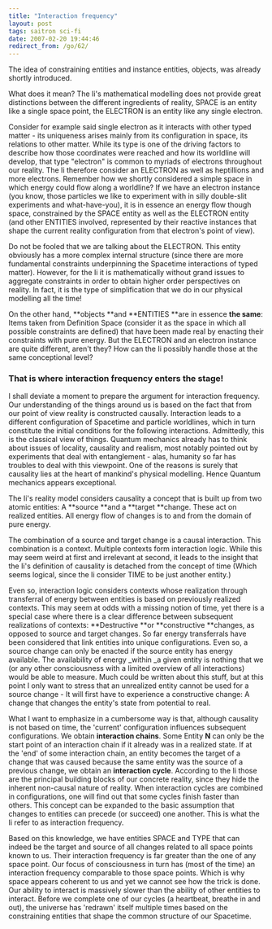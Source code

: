 ```yaml
---
title: "Interaction frequency"
layout: post
tags: saitron sci-fi
date: 2007-02-20 19:44:46
redirect_from: /go/62/
---
```


The idea of constraining entities and instance entities, objects, was already shortly introduced.

What does it mean? The Ii's mathematical modelling does not provide great distinctions between the different ingredients of reality, SPACE is an entity like a single space point, the ELECTRON is an entity like any single electron.

Consider for example said single electron as it interacts with other typed matter - its uniqueness arises mainly from its configuration in space, its relations to other matter. While its type is one of the driving factors to describe how those coordinates were reached and how its worldline will develop, that type &quot;electron&quot; is common to myriads of electrons throughout our reality. The Ii therefore consider an ELECTRON as well as heptillions and more electrons. Remember how we shortly considered a simple space in which energy could flow along a worldline? If we have an electron instance (you know, those particles we like to experiment with in silly double-slit experiments and what-have-you), it is in essence an energy flow though space, constrained by the SPACE entity as well as the ELECTRON entity (and other ENTITIES involved, represented by their reactive instances that shape the current reality configuration from that electron's point of view).

Do not be fooled that we are talking about the ELECTRON. This entity obviously has a more complex internal structure (since there are more fundamental constraints underpinning the Spacetime interactions of typed matter). However, for the Ii it is mathematically without grand issues to aggregate constraints in order to obtain higher order perspectives on reality. In fact, it is the type of simplification that we do in our physical modelling all the time!

On the other hand, **objects **and **ENTITIES **are in essence **the same**: Items taken from Definition Space (consider it as the space in which all possible constraints are defined) that have been made real by enacting their constraints with pure energy.
But the ELECTRON and an electron instance are quite different, aren't they? How can the Ii possibly handle those at the same conceptional level?

### That is where interaction frequency enters the stage!

I shall deviate a moment to prepare the argument for interaction frequency. Our understanding of the things around us is based on the fact that from our point of view reality is constructed causally. Interaction leads to a different configuration of Spacetime and particle worldlines, which in turn constitute the initial conditions for the following interactions. Admittedly, this is the classical view of things. Quantum mechanics already has to think about issues of locality, causality and realism, most notably pointed out by experiments that deal with entanglement - alas, humanity so far has troubles to deal with this viewpoint. One of the reasons is surely that causality lies at the heart of mankind's physical modelling. Hence Quantum mechanics appears exceptional.

The Ii's reality model considers causality a concept that is built up from two atomic entities: A **source **and a **target **change. These act on realized entities. All energy flow of changes is to and from the domain of pure energy.

The combination of a source and target change is a causal interaction. This combination is a context. Multiple contexts form interaction logic. While this may seem weird at first and irrelevant at second, it leads to the insight that the Ii's definition of causality is detached from the concept of time (Which seems logical, since the Ii consider TIME to be just another entity.)

Even so, interaction logic considers contexts whose realization through transferral of energy between entities is based on previously realized contexts. This may seem at odds with a missing notion of time, yet there is a special case where there is a clear difference between subsequent realizations of contexts: **Destructive **or **constructive **changes, as opposed to source and target changes. So far energy transferrals have been considered that link entities into unique configurations. Even so, a source change can only be enacted if the source entity has energy available. The availability of energy _within _a given entity is nothing that we (or any other consciousness with a limited overview of all interactions) would be able to measure. Much could be written about this stuff, but at this point I only want to stress that an unrealized entity cannot be used for a source change - It will first have to experience a constructive change: A change that changes the entity's state from potential to real.

What I want to emphasize in a cumbersome way is that, although causality is not based on time, the 'current' configuration influences subsequent configurations. We obtain **interaction chains**. Some Entity **N** can only be the start point of an interaction chain if it already was in a realized state. If at the 'end' of some interaction chain, an entity becomes the target of a change that was caused because the same entity was the source of a previous change, we obtain an **interaction cycle**. According to the Ii those are the principal building blocks of our concrete reality, since they hide the inherent non-causal nature of reality. When interaction cycles are combined in configurations, one will find out that some cycles finish faster than others. This concept can be expanded to the basic assumption that changes to entities can precede (or succeed) one another. This is what the Ii refer to as interaction frequency.

Based on this knowledge, we have entities SPACE and TYPE that can indeed be the target and source of all changes related to all space points known to us. Their interaction frequency is far greater than the one of any space point. Our focus of consciousness in turn has (most of the time) an interaction frequency comparable to those space points. Which is why space appears coherent to us and yet we cannot see how the trick is done. Our ability to interact is massively slower than the ability of other entities to interact. Before we complete one of our cycles (a heartbeat, breathe in and out), the universe has 'redrawn' itself multiple times based on the constraining entities that shape the common structure of our Spacetime.